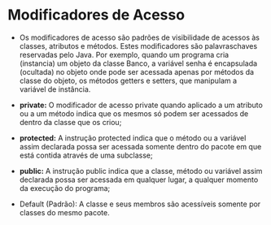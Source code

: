 # Modificadores de Acesso

  - Os modificadores de acesso são padrões de visibilidade de acessos às classes, atributos e métodos. Estes modificadores são palavraschaves reservadas pelo Java. Por exemplo, quando um programa cria (instancia) um objeto da classe Banco, a variável senha é encapsulada (ocultada) no objeto onde pode ser acessada apenas por métodos da classe do objeto, os métodos getters e setters, que manipulam a variável de instância.

  - **private:** O modificador de acesso private quando aplicado a um atributo ou a um método indica que os mesmos só podem ser acessados de dentro da classe que os criou;
  - **protected:** A instrução protected indica que o método ou a variável assim declarada possa ser acessada somente dentro do pacote em que está contida através de uma subclasse;
  - **public:** A instrução public indica que a classe, método ou variável assim declarada possa ser acessada em qualquer lugar, a qualquer momento da execução do programa;
  - Default (Padrão): A classe e seus membros são acessíveis somente por classes do mesmo pacote.